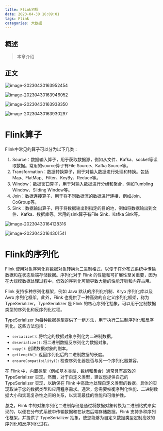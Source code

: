 ```yaml
---
title: Flink初探
date: 2023-04-30 16:09:01
tags: Flink
categories: 大数据
---
```


## 概述

> 本章介绍

<!--more-->

## 正文

![image-20230430163952454](https://gitee.com/zhangxilong0115/img/raw/master/img/image-20230430163952454.png)

![image-20230430163946052](https://gitee.com/zhangxilong0115/img/raw/master/img/image-20230430163946052.png)

![image-20230430163938350](https://gitee.com/zhangxilong0115/img/raw/master/img/image-20230430163938350.png)

![image-20230430163930297](https://gitee.com/zhangxilong0115/img/raw/master/img/image-20230430163930297.png)



# Flink算子

Flink中常见的算子可以分为以下几类：

1. Source：数据输入算子，用于获取数据源，例如从文件、Kafka、socket等读取数据。常用的source算子有File Source、Kafka Source等。
2. Transformation：数据转换算子，用于对输入数据进行处理和转换。包括Map、FlatMap、Filter、KeyBy、Reduce等。
3. Window：数据窗口算子，用于对输入数据进行分组和聚合，例如Tumbling Window、Sliding Window等。
4. Join：数据连接算子，用于将不同数据流的数据进行连接，例如Join、CoGroup等。
5. Sink：数据输出算子，用于将数据输出到指定的目的地，例如将数据输出到文件、Kafka、数据库等。常用的sink算子有File Sink、Kafka Sink等。



![image-20230430164128316](https://gitee.com/zhangxilong0115/img/raw/master/img/image-20230430164128316.png)

![image-20230430164301541](https://gitee.com/zhangxilong0115/img/raw/master/img/image-20230430164301541.png)

# Flink的序列化

Flink 使用对象序列化将数据对象转换为二进制格式，以便于在分布式系统中传输数据和在状态后端存储数据。序列化对于 Flink 的性能和可扩展性至关重要，因为在大规模数据处理过程中，低效的序列化可能导致大量的性能开销和内存占用。

Flink 支持多种序列化框架，例如 Java 默认的序列化机制、Kryo 序列化库以及 Avro 序列化框架。此外，Flink 也提供了一种高效的自定义序列化框架，称为 TypeSerializer。TypeSerializer 是 Flink 的核心序列化抽象，可以用于定制数据类型的序列化和反序列化过程。

TypeSerializer 为每种数据类型提供了一组方法，用于执行二进制序列化和反序列化。这些方法包括：

- `serialize()`: 将给定的数据对象序列化为二进制数据。
- `deserialize()`: 将二进制数据反序列化为数据对象。
- `copy()`: 创建数据对象的副本。
- `getLength()`: 返回序列化后的二进制数据的长度。
- `ensureCompatibility()`: 检查序列化器是否与另一个序列化器兼容。

在 Flink 中，内置类型（例如基本类型、数组和集合）通常具有高效的 TypeSerializer 实现。然而，对于自定义类型，建议您提供自己的 TypeSerializer 实现，以确保在 Flink 中高效地处理自定义类型的数据。具体的实现取决于您的数据类型和应用程序需求。通常，您需要权衡序列化性能、二进制数据大小和实现复杂性之间的关系，以实现最佳的性能和可维护性。

总之，Flink 中的对象序列化二进制存储是通过将数据对象转换为二进制格式来实现的，以便在分布式系统中传输数据和在状态后端存储数据。Flink 支持多种序列化框架，并提供了 TypeSerializer 抽象，使您能够为自定义数据类型定制高效的序列化和反序列化过程。